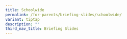 ```yaml
---
title: Schoolwide
permalink: /for-parents/briefing-slides/schoolwide/
variant: tiptap
description: ""
third_nav_title: Briefing Slides
---
```

<p></p>
